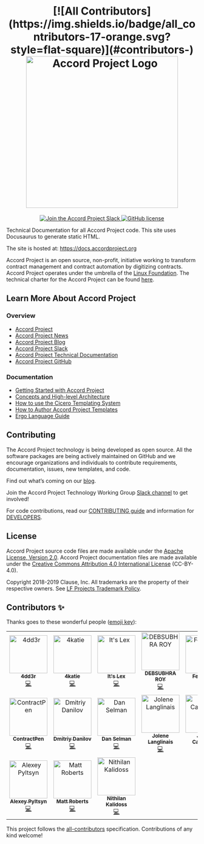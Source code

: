 ﻿<h1 align="center">
[![All Contributors](https://img.shields.io/badge/all_contributors-17-orange.svg?style=flat-square)](#contributors-)
  <a href="https://www.accordproject.org/">
    <img src="assets/APLogo.png" alt="Accord Project Logo" width="400" />
  </a>
</h1>

<p align="center">
  <a href="https://accord-project-slack-signup.herokuapp.com/">
    <img src="https://img.shields.io/badge/Accord%20Project-Join%20Slack-blue" alt="Join the Accord Project Slack" />
  </a>
   <a href="https://github.com/accordproject/techdocs/blob/master/LICENSE">
    <img src="https://img.shields.io/github/license/accordproject/techdocs" alt="GitHub license">
   </a>
</p>

Technical Documentation for all Accord Project code. This site uses Docusaurus to generate static HTML.

The site is hosted at: https://docs.accordproject.org

Accord Project is an open source, non-profit, initiative working to transform contract management and contract automation by digitizing contracts. Accord Project operates under the umbrella of the [Linux Foundation][linuxfound]. The technical charter for the Accord Project can be found [here][charter].

## Learn More About Accord Project

### Overview
* [Accord Project][apmain]
* [Accord Project News][apnews]
* [Accord Project Blog][apblog]
* [Accord Project Slack][apslack]
* [Accord Project Technical Documentation][apdoc]
* [Accord Project GitHub][apgit]


### Documentation
* [Getting Started with Accord Project][docwelcome]
* [Concepts and High-level Architecture][dochighlevel]
* [How to use the Cicero Templating System][doccicero]
* [How to Author Accord Project Templates][docstudio]
* [Ergo Language Guide][docergo]

## Contributing

The Accord Project technology is being developed as open source. All the software packages are being actively maintained on GitHub and we encourage organizations and individuals to contribute requirements, documentation, issues, new templates, and code.

Find out what’s coming on our [blog][apblog].

Join the Accord Project Technology Working Group [Slack channel][apslack] to get involved!

For code contributions, read our [CONTRIBUTING guide][contributing] and information for [DEVELOPERS][developers].

## License <a name="license"></a>

Accord Project source code files are made available under the [Apache License, Version 2.0][apache].
Accord Project documentation files are made available under the [Creative Commons Attribution 4.0 International License][creativecommons] (CC-BY-4.0).

Copyright 2018-2019 Clause, Inc. All trademarks are the property of their respective owners. See [LF Projects Trademark Policy](https://lfprojects.org/policies/trademark-policy/).

[linuxfound]: https://www.linuxfoundation.org
[charter]: https://github.com/accordproject/techdocs/blob/master/CHARTER.md
[apmain]: https://accordproject.org/ 
[apworkgroup]: https://calendar.google.com/calendar/event?action=TEMPLATE&tmeid=MjZvYzIzZHVrYnI1aDVzbjZnMHJqYmtwaGlfMjAxNzExMTVUMjEwMDAwWiBkYW5AY2xhdXNlLmlv&tmsrc=dan%40clause.io
[apblog]: https://medium.com/@accordhq
[apnews]: https://www.accordproject.org/news/
[apgit]:  https://github.com/accordproject/
[apdoc]: https://docs.accordproject.org/
[apslack]: https://accord-project-slack-signup.herokuapp.com

[docspec]: https://docs.accordproject.org/docs/spec-overview.html
[docwelcome]: https://docs.accordproject.org/docs/accordproject.html
[dochighlevel]: https://docs.accordproject.org/docs/spec-concepts.html
[docergo]: https://docs.accordproject.org/docs/logic-ergo.html
[docstart]: https://docs.accordproject.org/docs/accordproject.html
[doccicero]: https://docs.accordproject.org/docs/basic-use.html
[docstudio]: https://docs.accordproject.org/docs/advanced-latedelivery.html

[contributing]: https://github.com/accordproject/techdocs/blob/master/CONTRIBUTING.md
[developers]: https://github.com/accordproject/techdocs/blob/master/DEVELOPERS.md

[apache]: https://github.com/accordproject/template-studio-v2/blob/master/LICENSE
[creativecommons]: http://creativecommons.org/licenses/by/4.0/

## Contributors ✨

Thanks goes to these wonderful people ([emoji key](https://allcontributors.org/docs/en/emoji-key)):

<!-- ALL-CONTRIBUTORS-LIST:START - Do not remove or modify this section -->
<!-- prettier-ignore-start -->
<!-- markdownlint-disable -->
<table>
  <tr>
    <td align="center"><a href="https://github.com/4dd3r"><img src="https://avatars1.githubusercontent.com/u/1309899?v=4" width="100px;" alt="4dd3r"/><br /><sub><b>4dd3r</b></sub></a><br /><a href="https://github.com/accordproject/techdocs/commits?author=4dd3r" title="Code">💻</a></td>
    <td align="center"><a href="https://github.com/4katie"><img src="https://avatars2.githubusercontent.com/u/45664641?v=4" width="100px;" alt="4katie"/><br /><sub><b>4katie</b></sub></a><br /><a href="https://github.com/accordproject/techdocs/commits?author=4katie" title="Code">💻</a></td>
    <td align="center"><a href="https://github.com/Alexandria"><img src="https://avatars1.githubusercontent.com/u/7613670?v=4" width="100px;" alt="It's Lex "/><br /><sub><b>It's Lex </b></sub></a><br /><a href="https://github.com/accordproject/techdocs/commits?author=Alexandria" title="Code">💻</a></td>
    <td align="center"><a href="https://github.com/DEBSUBHRO"><img src="https://avatars0.githubusercontent.com/u/42496309?v=4" width="100px;" alt="DEBSUBHRA ROY"/><br /><sub><b>DEBSUBHRA ROY</b></sub></a><br /><a href="https://github.com/accordproject/techdocs/commits?author=DEBSUBHRO" title="Code">💻</a></td>
    <td align="center"><a href="https://github.com/FelixKuehl"><img src="https://avatars1.githubusercontent.com/u/13168478?v=4" width="100px;" alt="Felix Kühl"/><br /><sub><b>Felix Kühl</b></sub></a><br /><a href="https://github.com/accordproject/techdocs/commits?author=FelixKuehl" title="Code">💻</a></td>
    <td align="center"><a href="https://github.com/Frozenaught"><img src="https://avatars3.githubusercontent.com/u/34192458?v=4" width="100px;" alt="Nico Britz"/><br /><sub><b>Nico Britz</b></sub></a><br /><a href="https://github.com/accordproject/techdocs/commits?author=Frozenaught" title="Code">💻</a></td>
    <td align="center"><a href="http://yashgarg.me"><img src="https://avatars2.githubusercontent.com/u/33605526?v=4" width="100px;" alt="Yash Garg"/><br /><sub><b>Yash Garg</b></sub></a><br /><a href="https://github.com/accordproject/techdocs/commits?author=Yash-Garg" title="Code">💻</a></td>
  </tr>
  <tr>
    <td align="center"><a href="https://contractpen.com/"><img src="https://avatars3.githubusercontent.com/u/41356995?v=4" width="100px;" alt="ContractPen"/><br /><sub><b>ContractPen</b></sub></a><br /><a href="https://github.com/accordproject/techdocs/commits?author=contractpendev" title="Code">💻</a></td>
    <td align="center"><a href="https://twitter.com/daniloff200"><img src="https://avatars1.githubusercontent.com/u/13692220?v=4" width="100px;" alt="Dmitriy Danilov"/><br /><sub><b>Dmitriy Danilov</b></sub></a><br /><a href="https://github.com/accordproject/techdocs/commits?author=daniloff200" title="Code">💻</a></td>
    <td align="center"><a href="https://github.com/dselman"><img src="https://avatars0.githubusercontent.com/u/623108?v=4" width="100px;" alt="Dan Selman"/><br /><sub><b>Dan Selman</b></sub></a><br /><a href="https://github.com/accordproject/techdocs/commits?author=dselman" title="Code">💻</a></td>
    <td align="center"><a href="http://jolenelanglinais.com"><img src="https://avatars3.githubusercontent.com/u/36460856?v=4" width="100px;" alt="Jolene Langlinais"/><br /><sub><b>Jolene Langlinais</b></sub></a><br /><a href="https://github.com/accordproject/techdocs/commits?author=irmerk" title="Code">💻</a></td>
    <td align="center"><a href="https://github.com/javiercanossini"><img src="https://avatars3.githubusercontent.com/u/41113584?v=4" width="100px;" alt="Javier Canossini"/><br /><sub><b>Javier Canossini</b></sub></a><br /><a href="https://github.com/accordproject/techdocs/commits?author=javiercanossini" title="Code">💻</a></td>
    <td align="center"><a href="https://github.com/jbesq777"><img src="https://avatars0.githubusercontent.com/u/3835594?v=4" width="100px;" alt="Joseph J Bambara"/><br /><sub><b>Joseph J Bambara</b></sub></a><br /><a href="https://github.com/accordproject/techdocs/commits?author=jbesq777" title="Code">💻</a></td>
    <td align="center"><a href="https://github.com/jeromesimeon"><img src="https://avatars0.githubusercontent.com/u/670099?v=4" width="100px;" alt="Jerome Simeon"/><br /><sub><b>Jerome Simeon</b></sub></a><br /><a href="https://github.com/accordproject/techdocs/commits?author=jeromesimeon" title="Code">💻</a></td>
  </tr>
  <tr>
    <td align="center"><a href="https://lex111.ru/"><img src="https://avatars2.githubusercontent.com/u/4408379?v=4" width="100px;" alt="Alexey Pyltsyn"/><br /><sub><b>Alexey Pyltsyn</b></sub></a><br /><a href="https://github.com/accordproject/techdocs/commits?author=lex111" title="Code">💻</a></td>
    <td align="center"><a href="http://clause.io"><img src="https://avatars1.githubusercontent.com/u/7544022?v=4" width="100px;" alt="Matt Roberts"/><br /><sub><b>Matt Roberts</b></sub></a><br /><a href="https://github.com/accordproject/techdocs/commits?author=mttrbrts" title="Code">💻</a></td>
    <td align="center"><a href="https://github.com/nithilan4"><img src="https://avatars0.githubusercontent.com/u/43860191?v=4" width="100px;" alt="Nithilan Kalidoss"/><br /><sub><b>Nithilan Kalidoss</b></sub></a><br /><a href="https://github.com/accordproject/techdocs/commits?author=nithilan4" title="Code">💻</a></td>
  </tr>
</table>

<!-- markdownlint-enable -->
<!-- prettier-ignore-end -->
<!-- ALL-CONTRIBUTORS-LIST:END -->

This project follows the [all-contributors](https://github.com/all-contributors/all-contributors) specification. Contributions of any kind welcome!